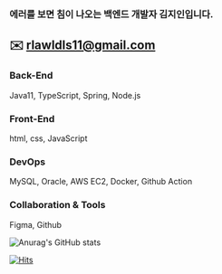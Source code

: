 
  


### 에러를 보면 침이 나오는 백엔드 개발자 김지인입니다.

✉️ rlawldls11@gmail.com
  ---
  
  
### Back-End 
  Java11, TypeScript, Spring, Node.js
  
###  Front-End 
  html, css, JavaScript

###  DevOps
  MySQL, Oracle, AWS EC2, Docker, Github Action

###  Collaboration & Tools
  Figma, Github
  
  

![Anurag's GitHub stats](https://github-readme-stats.vercel.app/api?username=bmm522&show_icons=true&theme=radical)

[![Hits](https://hits.seeyoufarm.com/api/count/incr/badge.svg?url=https%3A%2F%2Fgithub.com%2Fbmm522%2Fhit-counter&count_bg=%23090A09&title_bg=%23100F0F&icon=&icon_color=%23E7E7E7&title=hits&edge_flat=false)](https://hits.seeyoufarm.com)
<!--
**bmm522/bmm522** is a ✨ _special_ ✨ repository because its `README.md` (this file) appears on your GitHub profile.

Here are some ideas to get you started:

- 🔭 I’m currently working on ...
- 🌱 I’m currently learning ...
- 👯 I’m looking to collaborate on ...
- 🤔 I’m looking for help with ...
- 💬 Ask me about ...
- 📫 How to reach me: ...
- 😄 Pronouns: ...
- ⚡ Fun fact: ...
-->
